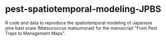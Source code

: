 # pest-spatiotemporal-modeling-JPBS
R code and data to reproduce the spatiotemporal modeling of Japanese pine bast scale (Matsucoccus matsumurae) for the manuscript "From Pest Traps to Management Maps".
